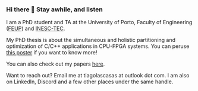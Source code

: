 ### Hi there 👋 Stay awhile, and listen

I am a PhD student and TA at the University of Porto, Faculty of Engineering ([FEUP](https://sigarra.up.pt/feup/en/web_page.Inicial)) and [INESC-TEC](https://www.inesctec.pt/en).

My PhD thesis is about the simultaneous and holistic partitioning and optimization of C/C++ applications in CPU-FPGA systems. You can peruse [this poster](https://tiagolascasas.github.io/tiagolascasas/pdf/FCCM_2025_PhD_Forum_Poster.pdf) if you want to know more!

You can also check out my papers [here](https://scholar.google.com/citations?user=jh9yL_YAAAAJ&hl=en).

Want to reach out? Email me at tiagolascasas at outlook dot com. I am also on LinkedIn, Discord and a few other places under the same handle.
